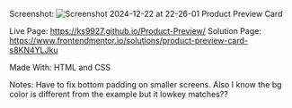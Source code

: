 Screenshot: 
![Screenshot 2024-12-22 at 22-26-01 Product Preview Card](https://github.com/user-attachments/assets/a55074d9-b9bd-45bb-b9fc-bb3158516044)


Live Page: https://ks9927.github.io/Product-Preview/
Solution Page: https://www.frontendmentor.io/solutions/product-preview-card-s8KN4YLJku

Made With: HTML and CSS

Notes: Have to fix bottom padding on smaller screens. Also I know the bg color is different from the example but it lowkey matches??
